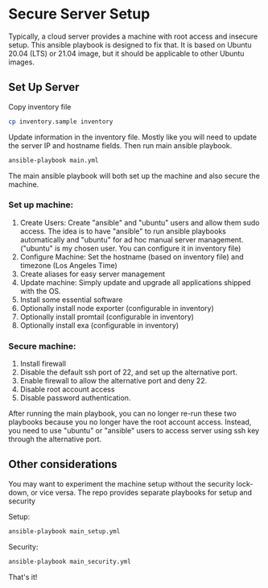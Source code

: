 # Secure Server Setup

Typically, a cloud server provides a machine with root access and insecure setup. This ansible playbook is designed to fix that. It is based on Ubuntu 20.04 (LTS) or 21.04 image, but it should be applicable to other Ubuntu images.

## Set Up Server

Copy inventory file

```bash
cp inventory.sample inventory
```

Update information in the inventory file. Mostly like you will need to update the server IP and hostname fields. Then run main ansible playbook.

```bash
ansible-playbook main.yml
```

The main ansible playbook will both set up the machine and also secure the machine.

### Set up machine:

1. Create Users: Create "ansible" and "ubuntu" users and allow them sudo access. The idea is to have "ansible" to run ansible playbooks automatically and "ubuntu" for ad hoc manual server management. ("ubuntu" is my chosen user. You can configure it in inventory file)
2. Configure Machine: Set the hostname (based on inventory file) and timezone (Los Angeles Time)
3. Create aliases for easy server management
4. Update machine: Simply update and upgrade all applications shipped with the OS.
5. Install some essential software
6. Optionally install node exporter (configurable in inventory)
7. Optionally install promtail (configurable in inventory)
8. Optionally install exa (configurable in inventory)

### Secure machine:

1. Install firewall
2. Disable the default ssh port of 22, and set up the alternative port.
3. Enable firewall to allow the alternative port and deny 22.
4. Disable root account access
5. Disable password authentication.

After running the main playbook, you can no longer re-run these two playbooks because you no longer have the root account access. Instead, you need to use "ubuntu" or "ansible" users to access server using ssh key through the alternative port.

## Other considerations

You may want to experiment the machine setup without the security lock-down, or vice versa. The repo provides separate playbooks for setup and security

Setup:

```bash
ansible-playbook main_setup.yml
```

Security:

```bash
ansible-playbook main_security.yml
```

That's it!
